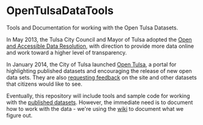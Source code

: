 OpenTulsaDataTools
==================

Tools and Documentation for working with the Open Tulsa Datasets.

In May 2013, the Tulsa City Council and Mayor of Tulsa adopted the
[Open and Accessible Data Resolution](https://www.cityoftulsa.org/media/353986/resolution.pdf),
with direction to provide more data online and work toward a higher
level of transparency.

In January 2014, the City of Tulsa launched
[Open Tulsa](https://www.cityoftulsa.org/our-city/open-tulsa/about-open-tulsa.aspx),
a portal for highlighting published datasets and encouraging the release of
new open data sets.  They are also
[requesting feedback](https://www.cityoftulsa.org/our-city/open-tulsa/suggest-dataset.aspx)
on the site and other datasets that citizens would like to see.

Eventually, this repository will include tools and sample code for working with the
[published datasets](https://www.cityoftulsa.org/our-city/open-tulsa/open-tulsa-dataset-list.aspx).
However, the immediate need is to document how to work with the data - we're using the
[wiki](https://github.com/codefortulsa/OpenTulsaDataTools/wiki)
to document what we figure out.
